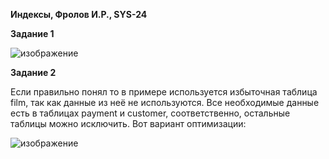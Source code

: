**Индексы, Фролов И.Р., SYS-24**

**Задание 1**

![изображение](https://github.com/beast86m/db12_5/assets/47268167/615d9bc2-ee6e-4d18-8f39-27d67e7361b0)


**Задание 2**

Если правильно понял то в примере используется избыточная таблица film, так как данные из неё не используются. Все необходимые данные есть в таблицах payment и customer, соответственно, остальные таблицы можно исключить. Вот вариант оптимизации:

![изображение](https://github.com/beast86m/db12_5/assets/47268167/3a00d384-1568-4706-af91-5f3a845d1d11)



